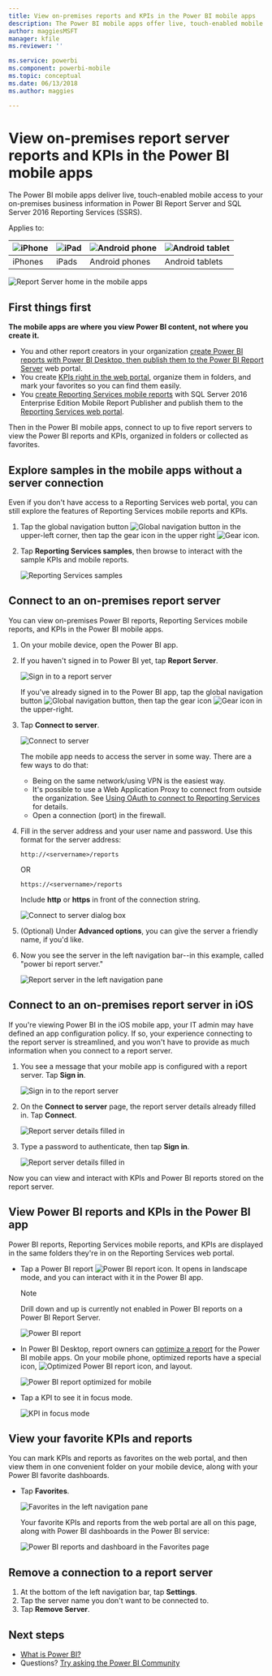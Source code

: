 ```yaml
---
title: View on-premises reports and KPIs in the Power BI mobile apps
description: The Power BI mobile apps offer live, touch-enabled mobile access to your on-premises business information in SQL Server Reporting Services and Power BI Report Server.
author: maggiesMSFT
manager: kfile
ms.reviewer: ''

ms.service: powerbi
ms.component: powerbi-mobile
ms.topic: conceptual
ms.date: 06/13/2018
ms.author: maggies

---
```

# View on-premises report server reports and KPIs in the Power BI mobile apps

The Power BI mobile apps deliver live, touch-enabled mobile access to your on-premises business information in Power BI Report Server and SQL Server 2016 Reporting Services (SSRS).

Applies to:

| ![iPhone](./media/mobile-app-ssrs-kpis-mobile-on-premises-reports/iphone-logo-50-px.png) | ![iPad](./media/mobile-app-ssrs-kpis-mobile-on-premises-reports/ipad-logo-50-px.png) | ![Android phone](./media/mobile-app-ssrs-kpis-mobile-on-premises-reports/android-phone-logo-50-px.png) | ![Android tablet](./media/mobile-app-ssrs-kpis-mobile-on-premises-reports/android-tablet-logo-50-px.png) |
|:--- |:--- |:--- |:--- |
| iPhones |iPads |Android phones |Android tablets |


![Report Server home in the mobile apps](./media/mobile-app-ssrs-kpis-mobile-on-premises-reports/power-bi-ipad-pbi-report-server-home.png)

## First things first
**The mobile apps are where you view Power BI content, not where you create it.**

* You and other report creators in your organization [create Power BI reports with Power BI Desktop, then publish them to the Power BI Report Server](../../report-server/quickstart-create-powerbi-report.md) web portal. 
* You create [KPIs right in the web portal](https://docs.microsoft.com/sql/reporting-services/working-with-kpis-in-reporting-services), organize them in folders, and mark your favorites so you can find them easily. 
* You [create Reporting Services mobile reports](https://docs.microsoft.com/sql/reporting-services/mobile-reports/create-mobile-reports-with-sql-server-mobile-report-publisher) with SQL Server 2016 Enterprise Edition Mobile Report Publisher and publish them to the [Reporting Services web portal](https://docs.microsoft.com/sql/reporting-services/web-portal-ssrs-native-mode).  

Then in the Power BI mobile apps, connect to up to five report servers to view the Power BI reports and KPIs, organized in folders or collected as favorites. 

## Explore samples in the mobile apps without a server connection
Even if you don't have access to a Reporting Services web portal, you can still explore the features of Reporting Services mobile reports and KPIs. 

1. Tap the global navigation button ![Global navigation button](././media/mobile-app-ssrs-kpis-mobile-on-premises-reports/power-bi-iphone-global-nav-button.png) in the upper-left corner, then tap the gear icon in the upper right ![Gear icon](././media/mobile-app-ssrs-kpis-mobile-on-premises-reports/power-bi-ios-settings-icon.png).
2. Tap **Reporting Services samples**, then browse to interact with the sample KPIs and mobile reports.
   
   ![Reporting Services samples](./media/mobile-app-ssrs-kpis-mobile-on-premises-reports/power-bi-iphone-ssrs-samples.png)

## Connect to an on-premises report server
You can view on-premises Power BI reports, Reporting Services mobile reports, and KPIs in the Power BI mobile apps. 

1. On your mobile device, open the Power BI app.
2. If you haven't signed in to Power BI yet, tap **Report Server**.
   
   ![Sign in to a report server](./media/mobile-app-ssrs-kpis-mobile-on-premises-reports/power-bi-connect-to-rs-login.png)
   
   If you've already signed in to the Power BI app, tap the global navigation button ![Global navigation button](././media/mobile-app-ssrs-kpis-mobile-on-premises-reports/power-bi-iphone-global-nav-button.png), then tap the gear icon ![Gear icon](././media/mobile-app-ssrs-kpis-mobile-on-premises-reports/power-bi-ios-settings-icon.png) in the upper-right.
3. Tap **Connect to server**.
   
    ![Connect to server](./media/mobile-app-ssrs-kpis-mobile-on-premises-reports/power-bi-android-server-sign-in.png)

     The mobile app needs to access the server in some way. There are a few ways to do that:

    - Being on the same network/using VPN is the easiest way.
    - It's possible to use a Web Application Proxy to connect from outside the organization. See [Using OAuth to connect to Reporting Services](mobile-oauth-ssrs.md) for details. 
    - Open a connection (port) in the firewall.

1. Fill in the server address and your user name and password. Use this format for the server address:
   
     `http://<servername>/reports`
   
     OR
   
     `https://<servername>/reports`
   
   Include **http** or **https** in front of the connection string.
   
    ![Connect to server dialog box](./media/mobile-app-ssrs-kpis-mobile-on-premises-reports/power-bi-ios-connect-to-server-dialog.png)
5. (Optional) Under **Advanced options**, you can give the server a friendly name, if you'd like.
6. Now you see the server in the left navigation bar--in this example, called "power bi report server."
   
   ![Report server in the left navigation pane](./media/mobile-app-ssrs-kpis-mobile-on-premises-reports/power-bi-iphone-left-nav-report-server.png)

## Connect to an on-premises report server in iOS

If you're viewing Power BI in the iOS mobile app, your IT admin may have defined an app configuration policy. If so, your experience connecting to the report server is streamlined, and you won't have to provide as much information when you connect to a report server. 

1. You see a message that your mobile app is configured with a report server. Tap **Sign in**.

    ![Sign in to the report server](./media/mobile-app-ssrs-kpis-mobile-on-premises-reports/power-bi-config-server-sign-in.png)

2.  On the **Connect to server** page, the report server details already filled in. Tap **Connect**.

    ![Report server details filled in](./media/mobile-app-ssrs-kpis-mobile-on-premises-reports/power-bi-ios-remote-configure-connect-server.png)

3. Type a password to authenticate, then tap **Sign in**. 

    ![Report server details filled in](./media/mobile-app-ssrs-kpis-mobile-on-premises-reports/power-bi-config-server-address.png)

Now you can view and interact with KPIs and Power BI reports stored on the report server.

## View Power BI reports and KPIs in the Power BI app
Power BI reports, Reporting Services mobile reports, and KPIs are displayed in the same folders they're in on the Reporting Services web portal. 

* Tap a Power BI report ![Power BI report icon](./media/mobile-app-ssrs-kpis-mobile-on-premises-reports/power-bi-rs-mobile-report-icon.png). It opens in landscape mode, and you can interact with it in the Power BI app.

    > [!NOTE]
  > Drill down and up is currently not enabled in Power BI reports on a Power BI Report Server.
  
    ![Power BI report](./media/mobile-app-ssrs-kpis-mobile-on-premises-reports/power-bi-iphone-report-server-report.png)
* In Power BI Desktop, report owners can [optimize a report](../../desktop-create-phone-report.md) for the Power BI mobile apps. On your mobile phone, optimized reports have a special icon, ![Optimized Power BI report icon](./media/mobile-app-ssrs-kpis-mobile-on-premises-reports/power-bi-rs-mobile-optimized-icon.png), and layout.
  
    ![Power BI report optimized for mobile](./media/mobile-app-ssrs-kpis-mobile-on-premises-reports/power-bi-rs-mobile-optimized-report.png)
* Tap a KPI to see it in focus mode.
  
    ![KPI in focus mode](./media/mobile-app-ssrs-kpis-mobile-on-premises-reports/pbi_ipad_ssmrp_tile.png)

## View your favorite KPIs and reports
You can mark KPIs and reports as favorites on the web portal, and then view them in one convenient folder on your mobile device, along with your Power BI favorite dashboards.

* Tap **Favorites**.
  
   ![Favorites in the left navigation pane](./media/mobile-app-ssrs-kpis-mobile-on-premises-reports/power-bi-ipad-faves-pbi-report-server-update.png)
  
   Your favorite KPIs and reports from the web portal are all on this page, along with Power BI dashboards in the Power BI service:
  
   ![Power BI reports and dashboard in the Favorites page](./media/mobile-app-ssrs-kpis-mobile-on-premises-reports/power-bi-ipad-favorites.png)

## Remove a connection to a report server
1. At the bottom of the left navigation bar, tap **Settings**.
2. Tap the server name you don't want to be connected to.
3. Tap **Remove Server**.

## Next steps
* [What is Power BI?](../../power-bi-overview.md)  
* Questions? [Try asking the Power BI Community](http://community.powerbi.com/)

